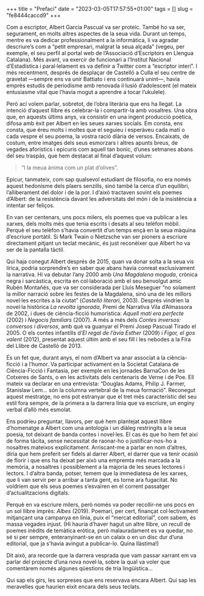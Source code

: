 +++
title = "Prefaci"
date = "2023-03-05T17:57:55+01:00"
tags = []
slug = "fe8444caccd9"
+++

Com a escriptor, Albert Garcia Pascual va ser proteic. També ho va ser, segurament, en molts altres aspectes de la seua vida. Durant un temps, mentre es va dedicar professionalment a la informàtica, li va agradar descriure’s com a “petit empresari, malgrat la seua alçada” (vegeu, per exemple, el seu perfil al portal web de l’Associació d’Escriptors en Llengua Catalana). Més avant, va exercir de funcionari a l’Institut Nacional d’Estadística i paral·lelament es va definir a Twitter com a “escriptor interí”. I més recentment, després de desplaçar de Castelló a Culla el seu centre de gravetat —sempre ens va unir Battiato i ens continuarà unint—, havia emprès estudis de periodisme amb renovada il·lusió d’adolescent (el mateix entusiasme vital que l’havia mogut a aprendre a tocar l’ukulele).

Però ací volem parlar, sobretot, de l’obra literària que ens ha llegat. La intenció d’aquest llibre és celebrar-la i compartir-la amb vosaltres. Una obra que, en aquests últims anys, va consistir en una ingent producció poètica, difosa amb èxit per Albert en les seues xarxes socials. Em consta, ens consta, que éreu molts i moltes que el seguíeu i esperàveu cada matí o cada vespre el seu poema, la vostra ració diària de versos. Encaixats, de costum, entre imatges dels seus esmorzars i altres apunts breus, de vegades aforístics i epicuris com aquell tan bonic, d’unes setmanes abans del seu traspàs, que hem destacat al final d’aquest volum:

> “I la meua ànima com un plat d’olives”.

Epicur, tanmateix, com sap qualsevol estudiant de filosofia, no era només aquest hedonisme dels plaers senzills, sinó també la cerca d’un equilibri, l’alliberament del dolor i de la por. I d’això tractaven sovint els poemes d’Albert: de la resistència davant les adversitats del món i de la insistència a intentar ser feliços.

En van ser centenars, uns pocs milers, els poemes que va publicar a les xarxes, dels molts més que tenia escrits i desats al seu telèfon mòbil. Perquè el seu telèfon s’havia convertit d’un temps ençà en la seua màquina d’escriure portàtil. Si Mark Twain o Nietzsche van ser pioners a escriure directament pitjant un teclat mecànic, és just reconèixer que Albert ho va ser de la pantalla tàctil.

Qui haja conegut Albert després de 2015, quan va donar solta a la seua vis lírica, podria sorprendre’s en saber que abans havia conreat exclusivament la narrativa. Hi va debutar l’any 2000 amb *Una Magdalena moguda*, crònica negra i sarcàstica, escrita en col·laboració amb el seu benvolgut amic Rubén Montañés, que va ser considerada per Lluís Meseguer “no solament la millor narració sobre les festes de la Magdalena, sinó una de les millors novel·les escrites a la ciutat” (*Castelló literari*, 2003). Després vindrien la novel·la històrica *La revolta ignorada*, Premi de Narrativa Vila d’Almassora de 2002, i dues de ciència-ficció humorística: *Aquell matí era perfecte* (2002) i *Negocis familiars* (2007). A més a més dels *Contes inversos: conversos i diversos*, amb què va guanyar el Premi Josep Pascual Tirado el 2005. O els contes infantills d’*El regal de l’àvia Esther* (2009) i *Figor, el gos valent* (2012), presentat aquest últim amb el seu fill i les nebodes a la Fira del Llibre de Castelló de 2013.

És un fet que, durant anys, el nom d’Albert va anar associat a la ciència-ficció i a l’humor. Va participar activament en la Societat Catalana de Ciència-Ficció i Fantasia, per exemple en les jornades BarnaCon de les Cotxeres de Sants, o en les activitats dels centenaris de Verne i de Poe. Ell mateix va declarar en una entrevista: “Douglas Adams, Philip J. Farmer, Stanislaw Lem… són la columna vertebral de la meua formació”. Reconegut aquest mestratge, no ens pot estranyar que el tret més característic del seu estil fora sempre, de la primera a la darrera línia que va escriure, un enginy verbal d’allò més esmolat.

Ens podríeu preguntar, llavors, per què hem plantejat aquest llibre d’homenatge a Albert com una antologia i un diàleg restringits a la seua poesia, tot deixant de banda contes i novel·les. El cas és que ho hem fet així de forma tàcita, sense necessitat de raonar-ho o justificar-nos-ho a nosaltres mateixos explícitament. Arriscant-me a parlar en nom d’altres, diria que hem preferit ser fidels al darrer Albert, el darrer que va tenir ocasió de florir i que ens ha deixat per això una empremta més marcada a la memòria, a nosaltres i possiblement a la majoria de les seues lectores i lectors. I d’altra banda, potser, temem que la immediatesa de les xarxes, que li van servir per a arribar a tanta gent, es torne ara fugacitat. No voldríem que els seus poemes s’esvaïren en el corrent passatger d’actualitzacions digitals.

Perquè en va escriure milers, però només va poder recollir-ne uns pocs en un sol llibre imprès: *Albes* (2019). Poemari, per cert, finançat col·lectivament mitjançant una campanya en línia, puix el “mercat editorial”, com sabem, és massa vegades injust. (Hi hauria d’haver hagut un altre llibre, un recull de poemes inèdits de temàtica eròtica, però malauradament es va quedar, no sé si per sempre, enteranyinant-se en un calaix o en un disc dur d’una editorial, que ja s’havia avingut a publicar-lo. Quina llàstima!)

Dit això, ara recorde que la darrera vesprada que vam passar xarrant em va parlar del projecte d’una nova novel·la, sobre la qual va voler que comentàrem només algunes qüestions de tria lingüística…

Qui sap els girs, les sorpreses que ens reservava encara Albert. Qui sap les meravelles que haurien eixit encara dels seus teclats.